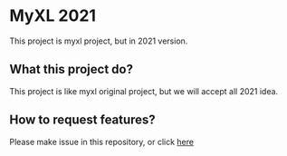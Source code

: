 # MyXL 2021

This project is myxl project, but in 2021 version.


What this project do?
---------------------

This project is like myxl original project, but we will accept all 2021 idea.


How to request features?
------------------------

Please make issue in this repository, or click [here](https://github.com/username5513000/myxl-2021/issues)
